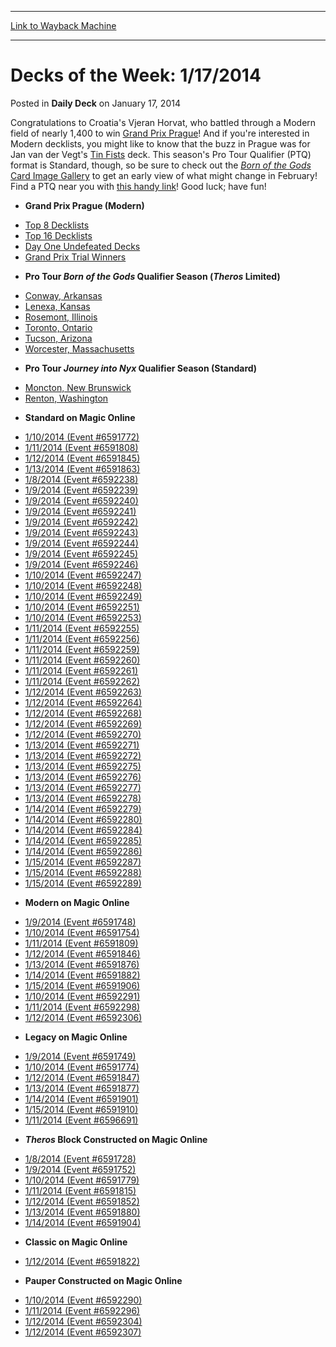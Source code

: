 
---
[Link to Wayback Machine](https://web.archive.org/web/20220702104353/https://magic.wizards.com/en/articles/archive/daily-deck/decks-week-1172014-2014-01-16)

[_metadata_:description]:- "Congratulations to Croatia's Vjeran Horvat, who battled through a Modern field of nearly 1,400 to win Grand Prix Prague! And if you're interested in Modern decklists, you might like to know that the buzz in Prague was for Jan van der Vegt's Tin Fists deck. This season's Pro Tour Qualifier (PTQ) format is Standard, though, so be sure to check out the Born of the Gods Card Image"
[_metadata_:generator]:- "Drupal 7 (http://drupal.org)"
[_metadata_:node]:- "205871"
[_metadata_:path_date]:- "2014-01-16"
[_metadata_:publish_date]:- "2014-01-17"
[_metadata_:source]:- "div-main-content"
[_metadata_:title]:- "Decks of the Week: 1/17/2014"
[_metadata_:wayback_capture_timestamp]:- "2022-07-02 10:43:53"
[_metadata_:wayback_raw_url]:- "https://web.archive.org/web/20220702104353id_/https://magic.wizards.com/en/articles/archive/daily-deck/decks-week-1172014-2014-01-16"
[_metadata_:wayback_url]:- "https://magic.wizards.com/en/articles/archive/daily-deck/decks-week-1172014-2014-01-16"
---


Decks of the Week: 1/17/2014
============================



 Posted in **Daily Deck**
 on January 17, 2014 










Congratulations to Croatia's Vjeran Horvat, who battled through a Modern field of nearly 1,400 to win [Grand Prix Prague](http://archive.wizards.com/magic/magazine/article.aspx?x=mtg/daily/eventcoverage/gppra14/welcome)! And if you're interested in Modern decklists, you might like to know that the buzz in Prague was for Jan van der Vegt's [Tin Fists](http://archive.wizards.com/Magic/Magazine/Article.aspx?x=mtg/daily/eventcoverage/gppra14/day1#4) deck. This season's Pro Tour Qualifier (PTQ) format is Standard, though, so be sure to check out the [*Born of the Gods* Card Image Gallery](https://archive.wizards.com/Magic/tcg/article.aspx?x=mtg/tcg/bornofthegods/cig#)  to get an early view of what might change in February! Find a PTQ near you with [this handy link](https://archive.wizards.com/Magic/TCG/Events.aspx?x=mtg/event/protour/qualifierlist#jou)! Good luck; have fun! 

* **Grand Prix Prague (Modern)**
+ [Top 8 Decklists](http://archive.wizards.com/magic/magazine/article.aspx?x=mtg/daily/eventcoverage/gppra14/welcome#1)
+ [Top 16 Decklists](http://archive.wizards.com/magic/magazine/article.aspx?x=mtg/daily/eventcoverage/gppra14/welcome#1a)
+ [Day One Undefeated Decks](http://archive.wizards.com/Magic/Magazine/Article.aspx?x=mtg/daily/eventcoverage/gppra14/day2#1)
+ [Grand Prix Trial Winners](http://archive.wizards.com/magic/magazine/article.aspx?x=mtg/daily/eventcoverage/gppra14/day1#1a)
* **Pro Tour *Born of the Gods* Qualifier Season (*Theros* Limited)**
+ [Conway, Arkansas](/magic/magazine/events.aspx?x=mtg/daily/eventcoverage/bornofthegods14ptq/1116conway)
+ [Lenexa, Kansas](/magic/magazine/events.aspx?x=mtg/daily/eventcoverage/bornofthegods14ptq/1109lenexa)
+ [Rosemont, Illinois](/magic/magazine/events.aspx?x=mtg/daily/eventcoverage/bornofthegods14ptq/1130rosemont)
+ [Toronto, Ontario](/magic/magazine/events.aspx?x=mtg/daily/eventcoverage/bornofthegods14ptq/1109toronto)
+ [Tucson, Arizona](/magic/magazine/events.aspx?x=mtg/daily/eventcoverage/bornofthegods14ptq/1116tucson)
+ [Worcester, Massachusetts](/magic/magazine/events.aspx?x=mtg/daily/eventcoverage/bornofthegods14ptq/1130worcester)
* **Pro Tour *Journey into Nyx* Qualifier Season (Standard)**
+ [Moncton, New Brunswick](/magic/magazine/events.aspx?x=mtg/daily/eventcoverage/journeyintonyx14ptq/0111moncton)
+ [Renton, Washington](/magic/magazine/events.aspx?x=mtg/daily/eventcoverage/journeyintonyx14ptq/0111renton)
* **Standard on Magic Online**
+ [1/10/2014 (Event #6591772)](/Magic/Digital/MagicOnlineTourn.aspx?x=mtg/digital/magiconline/tourn/6591772)
+ [1/11/2014 (Event #6591808)](/Magic/Digital/MagicOnlineTourn.aspx?x=mtg/digital/magiconline/tourn/6591808)
+ [1/12/2014 (Event #6591845)](/Magic/Digital/MagicOnlineTourn.aspx?x=mtg/digital/magiconline/tourn/6591845)
+ [1/13/2014 (Event #6591863)](/Magic/Digital/MagicOnlineTourn.aspx?x=mtg/digital/magiconline/tourn/6591863)
+ [1/8/2014 (Event #6592238)](/Magic/Digital/MagicOnlineTourn.aspx?x=mtg/digital/magiconline/tourn/6592238)
+ [1/9/2014 (Event #6592239)](/Magic/Digital/MagicOnlineTourn.aspx?x=mtg/digital/magiconline/tourn/6592239)
+ [1/9/2014 (Event #6592240)](/Magic/Digital/MagicOnlineTourn.aspx?x=mtg/digital/magiconline/tourn/6592240)
+ [1/9/2014 (Event #6592241)](/Magic/Digital/MagicOnlineTourn.aspx?x=mtg/digital/magiconline/tourn/6592241)
+ [1/9/2014 (Event #6592242)](/Magic/Digital/MagicOnlineTourn.aspx?x=mtg/digital/magiconline/tourn/6592242)
+ [1/9/2014 (Event #6592243)](/Magic/Digital/MagicOnlineTourn.aspx?x=mtg/digital/magiconline/tourn/6592243)
+ [1/9/2014 (Event #6592244)](/Magic/Digital/MagicOnlineTourn.aspx?x=mtg/digital/magiconline/tourn/6592244)
+ [1/9/2014 (Event #6592245)](/Magic/Digital/MagicOnlineTourn.aspx?x=mtg/digital/magiconline/tourn/6592245)
+ [1/9/2014 (Event #6592246)](/Magic/Digital/MagicOnlineTourn.aspx?x=mtg/digital/magiconline/tourn/6592246)
+ [1/10/2014 (Event #6592247)](/Magic/Digital/MagicOnlineTourn.aspx?x=mtg/digital/magiconline/tourn/6592247)
+ [1/10/2014 (Event #6592248)](/Magic/Digital/MagicOnlineTourn.aspx?x=mtg/digital/magiconline/tourn/6592248)
+ [1/10/2014 (Event #6592249)](/Magic/Digital/MagicOnlineTourn.aspx?x=mtg/digital/magiconline/tourn/6592249)
+ [1/10/2014 (Event #6592251)](/Magic/Digital/MagicOnlineTourn.aspx?x=mtg/digital/magiconline/tourn/6592251)
+ [1/10/2014 (Event #6592253)](/Magic/Digital/MagicOnlineTourn.aspx?x=mtg/digital/magiconline/tourn/6592253)
+ [1/11/2014 (Event #6592255)](/Magic/Digital/MagicOnlineTourn.aspx?x=mtg/digital/magiconline/tourn/6592255)
+ [1/11/2014 (Event #6592256)](/Magic/Digital/MagicOnlineTourn.aspx?x=mtg/digital/magiconline/tourn/6592256)
+ [1/11/2014 (Event #6592259)](/Magic/Digital/MagicOnlineTourn.aspx?x=mtg/digital/magiconline/tourn/6592259)
+ [1/11/2014 (Event #6592260)](/Magic/Digital/MagicOnlineTourn.aspx?x=mtg/digital/magiconline/tourn/6592260)
+ [1/11/2014 (Event #6592261)](/Magic/Digital/MagicOnlineTourn.aspx?x=mtg/digital/magiconline/tourn/6592261)
+ [1/11/2014 (Event #6592262)](/Magic/Digital/MagicOnlineTourn.aspx?x=mtg/digital/magiconline/tourn/6592262)
+ [1/12/2014 (Event #6592263)](/Magic/Digital/MagicOnlineTourn.aspx?x=mtg/digital/magiconline/tourn/6592263)
+ [1/12/2014 (Event #6592264)](/Magic/Digital/MagicOnlineTourn.aspx?x=mtg/digital/magiconline/tourn/6592264)
+ [1/12/2014 (Event #6592268)](/Magic/Digital/MagicOnlineTourn.aspx?x=mtg/digital/magiconline/tourn/6592268)
+ [1/12/2014 (Event #6592269)](/Magic/Digital/MagicOnlineTourn.aspx?x=mtg/digital/magiconline/tourn/6592269)
+ [1/12/2014 (Event #6592270)](/Magic/Digital/MagicOnlineTourn.aspx?x=mtg/digital/magiconline/tourn/6592270)
+ [1/13/2014 (Event #6592271)](/Magic/Digital/MagicOnlineTourn.aspx?x=mtg/digital/magiconline/tourn/6592271)
+ [1/13/2014 (Event #6592272)](/Magic/Digital/MagicOnlineTourn.aspx?x=mtg/digital/magiconline/tourn/6592272)
+ [1/13/2014 (Event #6592275)](/Magic/Digital/MagicOnlineTourn.aspx?x=mtg/digital/magiconline/tourn/6592275)
+ [1/13/2014 (Event #6592276)](/Magic/Digital/MagicOnlineTourn.aspx?x=mtg/digital/magiconline/tourn/6592276)
+ [1/13/2014 (Event #6592277)](/Magic/Digital/MagicOnlineTourn.aspx?x=mtg/digital/magiconline/tourn/6592277)
+ [1/13/2014 (Event #6592278)](/Magic/Digital/MagicOnlineTourn.aspx?x=mtg/digital/magiconline/tourn/6592278)
+ [1/14/2014 (Event #6592279)](/Magic/Digital/MagicOnlineTourn.aspx?x=mtg/digital/magiconline/tourn/6592279)
+ [1/14/2014 (Event #6592280)](/Magic/Digital/MagicOnlineTourn.aspx?x=mtg/digital/magiconline/tourn/6592280)
+ [1/14/2014 (Event #6592284)](/Magic/Digital/MagicOnlineTourn.aspx?x=mtg/digital/magiconline/tourn/6592284)
+ [1/14/2014 (Event #6592285)](/Magic/Digital/MagicOnlineTourn.aspx?x=mtg/digital/magiconline/tourn/6592285)
+ [1/14/2014 (Event #6592286)](/Magic/Digital/MagicOnlineTourn.aspx?x=mtg/digital/magiconline/tourn/6592286)
+ [1/15/2014 (Event #6592287)](/Magic/Digital/MagicOnlineTourn.aspx?x=mtg/digital/magiconline/tourn/6592287)
+ [1/15/2014 (Event #6592288)](/Magic/Digital/MagicOnlineTourn.aspx?x=mtg/digital/magiconline/tourn/6592288)
+ [1/15/2014 (Event #6592289)](/Magic/Digital/MagicOnlineTourn.aspx?x=mtg/digital/magiconline/tourn/6592289)
* **Modern on Magic Online**
+ [1/9/2014 (Event #6591748)](/Magic/Digital/MagicOnlineTourn.aspx?x=mtg/digital/magiconline/tourn/6591748)
+ [1/10/2014 (Event #6591754)](/Magic/Digital/MagicOnlineTourn.aspx?x=mtg/digital/magiconline/tourn/6591754)
+ [1/11/2014 (Event #6591809)](/Magic/Digital/MagicOnlineTourn.aspx?x=mtg/digital/magiconline/tourn/6591809)
+ [1/12/2014 (Event #6591846)](/Magic/Digital/MagicOnlineTourn.aspx?x=mtg/digital/magiconline/tourn/6591846)
+ [1/13/2014 (Event #6591876)](/Magic/Digital/MagicOnlineTourn.aspx?x=mtg/digital/magiconline/tourn/6591876)
+ [1/14/2014 (Event #6591882)](/Magic/Digital/MagicOnlineTourn.aspx?x=mtg/digital/magiconline/tourn/6591882)
+ [1/15/2014 (Event #6591906)](/Magic/Digital/MagicOnlineTourn.aspx?x=mtg/digital/magiconline/tourn/6591906)
+ [1/10/2014 (Event #6592291)](/Magic/Digital/MagicOnlineTourn.aspx?x=mtg/digital/magiconline/tourn/6592291)
+ [1/11/2014 (Event #6592298)](/Magic/Digital/MagicOnlineTourn.aspx?x=mtg/digital/magiconline/tourn/6592298)
+ [1/12/2014 (Event #6592306)](/Magic/Digital/MagicOnlineTourn.aspx?x=mtg/digital/magiconline/tourn/6592306)
* **Legacy on Magic Online**
+ [1/9/2014 (Event #6591749)](/Magic/Digital/MagicOnlineTourn.aspx?x=mtg/digital/magiconline/tourn/6591749)
+ [1/10/2014 (Event #6591774)](/Magic/Digital/MagicOnlineTourn.aspx?x=mtg/digital/magiconline/tourn/6591774)
+ [1/12/2014 (Event #6591847)](/Magic/Digital/MagicOnlineTourn.aspx?x=mtg/digital/magiconline/tourn/6591847)
+ [1/13/2014 (Event #6591877)](/Magic/Digital/MagicOnlineTourn.aspx?x=mtg/digital/magiconline/tourn/6591877)
+ [1/14/2014 (Event #6591901)](/Magic/Digital/MagicOnlineTourn.aspx?x=mtg/digital/magiconline/tourn/6591901)
+ [1/15/2014 (Event #6591910)](/Magic/Digital/MagicOnlineTourn.aspx?x=mtg/digital/magiconline/tourn/6591910)
+ [1/11/2014 (Event #6596691)](/Magic/Digital/MagicOnlineTourn.aspx?x=mtg/digital/magiconline/tourn/6596691)
* ***Theros* Block Constructed on Magic Online**
+ [1/8/2014 (Event #6591728)](/Magic/Digital/MagicOnlineTourn.aspx?x=mtg/digital/magiconline/tourn/6591728)
+ [1/9/2014 (Event #6591752)](/Magic/Digital/MagicOnlineTourn.aspx?x=mtg/digital/magiconline/tourn/6591752)
+ [1/10/2014 (Event #6591779)](/Magic/Digital/MagicOnlineTourn.aspx?x=mtg/digital/magiconline/tourn/6591779)
+ [1/11/2014 (Event #6591815)](/Magic/Digital/MagicOnlineTourn.aspx?x=mtg/digital/magiconline/tourn/6591815)
+ [1/12/2014 (Event #6591852)](/Magic/Digital/MagicOnlineTourn.aspx?x=mtg/digital/magiconline/tourn/6591852)
+ [1/13/2014 (Event #6591880)](/Magic/Digital/MagicOnlineTourn.aspx?x=mtg/digital/magiconline/tourn/6591880)
+ [1/14/2014 (Event #6591904)](/Magic/Digital/MagicOnlineTourn.aspx?x=mtg/digital/magiconline/tourn/6591904)
* **Classic on Magic Online**
+ [1/12/2014 (Event #6591822)](/Magic/Digital/MagicOnlineTourn.aspx?x=mtg/digital/magiconline/tourn/6591822)
* **Pauper Constructed on Magic Online**
+ [1/10/2014 (Event #6592290)](/Magic/Digital/MagicOnlineTourn.aspx?x=mtg/digital/magiconline/tourn/6592290)
+ [1/11/2014 (Event #6592296)](/Magic/Digital/MagicOnlineTourn.aspx?x=mtg/digital/magiconline/tourn/6592296)
+ [1/12/2014 (Event #6592304)](/Magic/Digital/MagicOnlineTourn.aspx?x=mtg/digital/magiconline/tourn/6592304)
+ [1/12/2014 (Event #6592307)](/Magic/Digital/MagicOnlineTourn.aspx?x=mtg/digital/magiconline/tourn/6592307)






